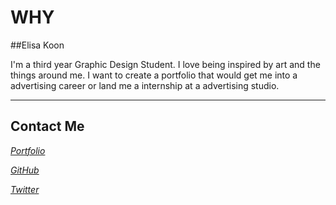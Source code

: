 # WHY

##Elisa Koon

I'm a third year Graphic Design Student. I love being inspired by art and the things around me. I want to create a portfolio that would get me into a advertising career or land me a internship at a advertising studio.


---

## Contact Me

*[Portfolio](elisakoon.ca)*

*[GitHub](https://github.com/elisak)*

*[Twitter](twitter.com/elisakoon)*
